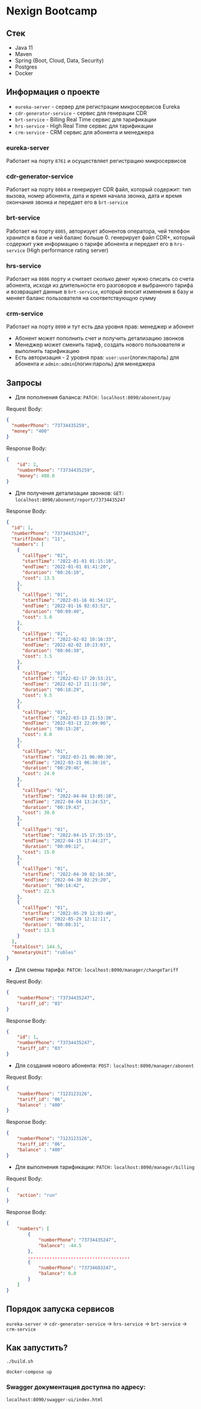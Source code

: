 # Nexign Bootcamp
## Стек
- Java 11
- Maven
- Spring (Boot, Cloud, Data, Security)
- Postgres
- Docker

## Информация о проекте
- `eureka-server` - сервер для регистрации микросервисов Eureka
- `cdr-generator-service` - сервис для генерации CDR
- `brt-service` - Billing Real Time сервис для тарификации
- `hrs-service` - High Real Time сервис для тарификации
- `crm-service` - CRM сервис для абонента и менеджера

### eureka-server
Работает на порту `8761` и осуществляет регистрацию микросервисов

### cdr-generator-service
Работает на порту `8084` и генерирует CDR файл, который содержит: тип вызова,
номер абонента,
дата и время начала звонка,
дата и время окончания звонка и передает его в `brt-service`

### brt-service
Работает на порту `8085`, авторизует абонентов оператора, чей телефон хранится в базе и чей баланс больше 0.
генерирует файл CDR+, который содержит уже информацию о тарифе абонента и передает его в ``hrs-service`` (High performance rating server)

### hrs-service
Работает на `8086` порту и считает сколько денег нужно списать со счета абонента, исходя из длительности его разговоров и выбранного тарифа
и возвращает данные в `brt-service`, который вносит изменения в базу и меняет баланс пользователя на соответствующую сумму

### crm-service
Работает на порту `8090` и тут есть два уровня прав: менеджер и абонент
- Абонент может пополнить счет и получить детализацию звонков
- Менеджер может сменить тариф, создать нового пользователя и выполнить тарификацию
- Есть авторизация - 2 уровня прав: `user:user`(логин:пароль) для абонента и `admin:admin`(логин:пароль) для менеджера

## Запросы
- Для пополнения баланса:
`PATCH:` `localhost:8090/abonent/pay`

Request Body:
```json
{
  "numberPhone": "73734435259",
  "money": "400"
}
```

Response Body:
```json
{
    "id": 2,
    "numberPhone": "73734435259",
    "money": 400.0
}
```
- Для получения детализации звонков:
`GET:` `localhost:8090/abonent/report/73734435247`

Response Body:
```json
{
  "id": 1,
  "numberPhone": "73734435247",
  "tariffIndex": "11",
  "numbers": [
    {
      "callType": "01",
      "startTime": "2022-01-01 01:15:10",
      "endTime": "2022-01-01 01:41:20",
      "duration": "00:26:10",
      "cost": 13.5
    },
    {
      "callType": "01",
      "startTime": "2022-01-16 01:54:12",
      "endTime": "2022-01-16 02:03:52",
      "duration": "00:09:40",
      "cost": 5.0
    },
    {
      "callType": "01",
      "startTime": "2022-02-02 10:16:33",
      "endTime": "2022-02-02 10:23:03",
      "duration": "00:06:30",
      "cost": 3.5
    },
    {
      "callType": "01",
      "startTime": "2022-02-17 20:53:21",
      "endTime": "2022-02-17 21:11:50",
      "duration": "00:18:29",
      "cost": 9.5
    },
    {
      "callType": "01",
      "startTime": "2022-03-13 21:53:38",
      "endTime": "2022-03-13 22:09:06",
      "duration": "00:15:28",
      "cost": 8.0
    },
    {
      "callType": "01",
      "startTime": "2022-03-21 06:00:30",
      "endTime": "2022-03-21 06:30:16",
      "duration": "00:29:46",
      "cost": 24.0
    },
    {
      "callType": "01",
      "startTime": "2022-04-04 13:05:10",
      "endTime": "2022-04-04 13:24:53",
      "duration": "00:19:43",
      "cost": 30.0
    },
    {
      "callType": "01",
      "startTime": "2022-04-15 17:35:15",
      "endTime": "2022-04-15 17:44:27",
      "duration": "00:09:12",
      "cost": 15.0
    },
    {
      "callType": "01",
      "startTime": "2022-04-30 02:14:38",
      "endTime": "2022-04-30 02:29:20",
      "duration": "00:14:42",
      "cost": 22.5
    },
    {
      "callType": "01",
      "startTime": "2022-05-29 12:03:40",
      "endTime": "2022-05-29 12:12:11",
      "duration": "00:08:31",
      "cost": 13.5
    }
  ],
  "totalCost": 144.5,
  "monetaryUnit": "rubles"
}
```

- Для смены тарифа:
`PATCH:` `localhost:8090/manager/changeTariff`

Request Body:
```json
{
    "numberPhone": "73734435247",
    "tariff_id": "03"
}
```

Response Body:
```json
{
    "id": 1,
    "numberPhone": "73734435247",
    "tariff_id": "03"
}
```

- Для создания нового абонента:
`POST:` `localhost:8090/manager/abonent`

Request Body:
```json
{
    "numberPhone": "7123123126",
    "tariff_id": "06",
    "balance" : "400"
}
```

Response Body:
```json
{
    "numberPhone": "7123123126",
    "tariff_id": "06",
    "balance" : "400"
}
```

- Для выполнения тарификации:
`PATCH:` `localhost:8090/manager/billing`

Request Body:
```json
{
    "action": "run"
}
```

Response Body:
```json
{
    "numbers": [
        {
            "numberPhone": "73734435247",
            "balance": -44.5
        },
        ......................................
        {
            "numberPhone": "73734683247",
            "balance": 0.0
        }
    ]
}
```

## Порядок запуска сервисов
`eureka-server` -> `cdr-generator-service` -> `hrs-service` -> `brt-service` -> `crm-service`

## Как запустить?
```shell
./build.sh
```
```shell
docker-compose up
```

### Swagger документация доступна по адресу:
`localhost:8090/swagger-ui/index.html`
